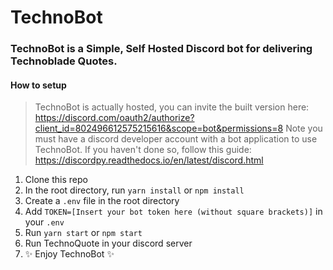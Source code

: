 # TechnoBot
### TechnoBot is a Simple, Self Hosted Discord bot for delivering Technoblade Quotes.
#### How to setup
> TechnoBot is actually hosted, you can invite the built version here: https://discord.com/oauth2/authorize?client_id=802496612575215616&scope=bot&permissions=8
> Note you must have a discord developer account with a bot application to use TechnoBot. If you haven't done so, follow this guide: https://discordpy.readthedocs.io/en/latest/discord.html

 1. Clone this repo
 2. In the root directory, run `yarn install` or `npm install`
 3. Create a `.env` file in the root directory
 4. Add `TOKEN=[Insert your bot token here (without square brackets)]` in your `.env`
 5. Run `yarn start` or `npm start`
 7. Run TechnoQuote in your discord server
 6. ✨ Enjoy TechnoBot ✨
